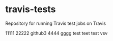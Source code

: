 # travis-tests
Repository for running Travis test jobs on Travis

11111
22222
github3
4444
gggg
test
teet
test
vsv

